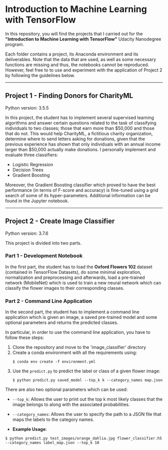 # Introduction to Machine Learning with TensorFlow

In this repository, you will find the projects that I carried out for the __"Introduction to Machine Learning with TensorFlow"__ Udacity Nanodegree program.

Each folder contains a project, its Anaconda environment and its deliverables. Note that the data that are used, as well as some necessary functions are missing and thus, the notebooks cannot be reproduced. However, feel free to to use and experiment with the application of Project 2 by following the guidelines below.

---

## Project 1 - Finding Donors for CharityML

Python version: 3.5.5

In this project, the student has to implement several supervised learning algorithms and answer certain questions related to the task of classifying individuals to two classes; those that earn more than $50,000 and those that do not. This would help CharityML, a fictitious charity organization, determine where to send letters asking for donations, given that the previous experience has shown that only individuals with an annual income larger than $50,000 actually make donations. I personally implement and evaluate three classifiers: 

- Logistic Regression
- Decision Trees
- Gradient Boosting 

Moreover, the Gradient Boosting classifier which proved to have the best performance (in terms of F-score and accuracy) is fine-tuned using a grid search of some of its hyper-parameters. Additional information can be found in the Jupyter notebook.

---

## Project 2 - Create Image Classifier

Python version: 3.7.6

This project is divided into two parts. 

### Part 1 - Development Notebook
In the first part, the student has to load the __Oxford Flowers 102__ dataset (contained in TensorFlow Datasets), do some minimal exploration, normalization and preprocessing and afterwards, load a pre-trained network (MobileNet) which is used to train a new neural network which can classify the flower images to their corresponding classes.

### Part 2 - Command Line Application
In the second part, the student has to implement a command line application which is given an image, a saved pre-trained model and some optional parameters and returns the predicted classes.

In particular, in order to use the command line application, you have to follow these steps:
1. Clone the repository and move to the 'image_classifier' directory
2. Create a conda environment with all the requirements using: 
   ```
   $ conda env create -f environment.yml
   ```
3. Use the ```predict.py``` to predict the label or class of a given flower image: 
   ```
   $ python predict.py saved_model --top_k k --category_names map.json 
   ```

There are also two optional parameters which can be used:
* ```--top_k```: Allows the user to print out the top k most likely classes that the image belongs to along with the associated probabilities.
* ```--category_names```: Allows the user to specify the path to a JSON file that maps the labels to the category names.

* __Example Usage__:

```$ python predict.py test_images/orange_dahlia.jpg flower_classifier.h5 --category_names label_map.json --top_k 10```

